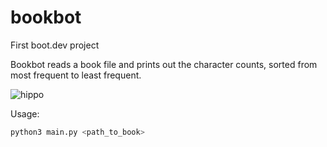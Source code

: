 # bookbot

First boot.dev project

Bookbot reads a book file and prints out the character counts, sorted from most frequent to least frequent.

![hippo]([https://media3.giphy.com/media/aUovxH8Vf9qDu/giphy.gif](https://media4.giphy.com/media/v1.Y2lkPTc5MGI3NjExNWZlMTF3bW40amFxNGF2ZHgwbmtnamZwbHF4eXkxZ2xjNjFweHN1cSZlcD12MV9pbnRlcm5hbF9naWZfYnlfaWQmY3Q9Zw/Y5z5Y2mO57QEuHAm7P/giphy.gif))


Usage:
```bash
python3 main.py <path_to_book>

